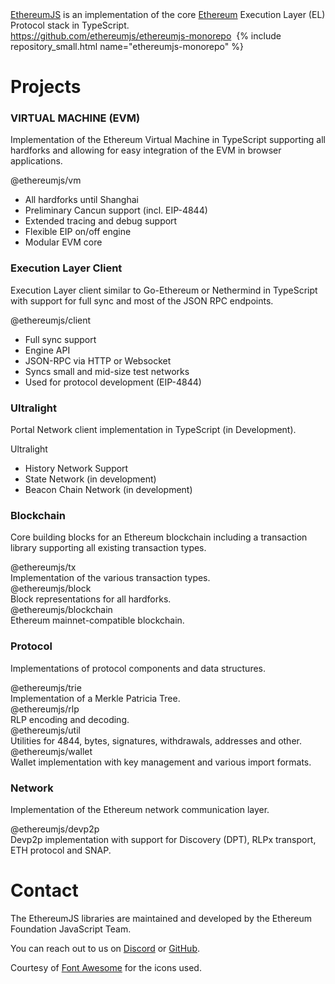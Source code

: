 
<div class="intro-text">
  <a href="https://github.com/ethereumjs/">EthereumJS</a> is an implementation of the core <a href="https://ethereum.org">Ethereum</a> Execution Layer (EL) Protocol stack in TypeScript.
</div>

<div class="intro-text">
  <a href="https://github.com/ethereumjs/ethereumjs-monorepo">https://github.com/ethereumjs/ethereumjs-monorepo</a> 
  &nbsp;{% include repository_small.html name="ethereumjs-monorepo" %}
</div> 

<h1>Projects</h1>

<div class="repo-group">
  <h3><i class="fa fa-cogs"></i> VIRTUAL MACHINE (EVM)</h3>
  <p>Implementation of the Ethereum Virtual Machine in TypeScript supporting
  all hardforks and allowing for easy integration of the EVM in browser applications.</p>
</div>

<div class="repo-group">
  <div class="repo-box">
    <div class="repo-header">
      <div class="repo-header-right">
        <a href="https://github.com/ethereumjs/ethereumjs-monorepo/tree/master/packages/vm" alt="GitHub URL">
          <i class="fa fa-github"></i>
        </a>
      </div>
      @ethereumjs/vm
    </div>
    <div class="repo-description">
      <ul>
        <li>All hardforks until Shanghai</li>
        <li>Preliminary Cancun support (incl. EIP-4844)</li>
        <li>Extended tracing and debug support</li>
        <li>Flexible EIP on/off engine</li>
        <li>Modular EVM core</li>
      </ul>
    </div>
</div>
</div>

<div class="separator"></div>

<div class="repo-group">
  <h3><i class="fa fa-cogs"></i> Execution Layer Client</h3>
  <p>Execution Layer client similar to Go-Ethereum or Nethermind in TypeScript with support for
  full sync and most of the JSON RPC endpoints.</p>
</div>

<div class="repo-group">
  <div class="repo-box">
    <div class="repo-header">
      <div class="repo-header-right">
        <a href="https://github.com/ethereumjs/ethereumjs-monorepo/tree/master/packages/client" alt="GitHub URL">
          <i class="fa fa-github"></i>
        </a>
      </div>
      @ethereumjs/client
    </div>
    <div class="repo-description">
      <ul>
        <li>Full sync support</li>
        <li>Engine API</li>
        <li>JSON-RPC via HTTP or Websocket</li>
        <li>Syncs small and mid-size test networks</li>
        <li>Used for protocol development (EIP-4844)</li>
      </ul>
    </div>
</div>
</div>

<div class="separator"></div>

<div class="repo-group">
  <h3><i class="fa fa-cogs"></i> Ultralight</h3>
  <p>Portal Network client implementation in TypeScript (in Development).</p>
</div>

<div class="repo-group">
  <div class="repo-box">
    <div class="repo-header">
      <div class="repo-header-right">
        <a href="https://github.com/ethereumjs/ultralight" alt="GitHub URL">
          <i class="fa fa-github"></i>
        </a>
      </div>
      Ultralight
    </div>
    <div class="repo-description">
      <ul>
        <li>History Network Support</li>
        <li>State Network (in development)</li>
        <li>Beacon Chain Network (in development)</li>
      </ul>
    </div>
</div>
</div>

<div class="separator"></div>

<div class="repo-group">
  <h3><i class="fa fa-cube"></i> Blockchain</h3>
  <p>Core building blocks for an Ethereum blockchain including a transaction library supporting all existing 
  transaction types.</p>
</div>

<div class="repo-group">
  <div class="repo-box">
    <div class="repo-header">
      <div class="repo-header-right">
        <a href="https://github.com/ethereumjs/ethereumjs-monorepo/tree/master/packages/tx" alt="GitHub URL">
          <i class="fa fa-github"></i>
        </a>
      </div>
      @ethereumjs/tx
    </div>
    <div class="repo-description">
      Implementation of the various transaction types.
    </div>
  </div>

  <div class="repo-box">
    <div class="repo-header">
      <div class="repo-header-right">
        <a href="https://github.com/ethereumjs/ethereumjs-monorepo/tree/master/packages/block" alt="GitHub URL">
          <i class="fa fa-github"></i>
        </a>
      </div>
      @ethereumjs/block
    </div>
    <div class="repo-description">
      Block representations for all hardforks.
    </div>
  </div>

  <div class="repo-box">
    <div class="repo-header">
      <div class="repo-header-right">
        <a href="https://github.com/ethereumjs/ethereumjs-monorepo/tree/master/packages/blockchain" alt="GitHub URL">
          <i class="fa fa-github"></i>
        </a>
      </div>
      @ethereumjs/blockchain
    </div>
    <div class="repo-description">
      Ethereum mainnet-compatible blockchain.
    </div>
  </div>
  
</div>

<div class="separator"></div>

<div class="repo-group">
  <h3><i class="fa fa-cogs"></i> Protocol</h3>
  <p>Implementations of protocol components and data structures.</p>
</div>

<div class="repo-group">
  <div class="repo-box">
    <div class="repo-header">
      <div class="repo-header-right">
        <a href="https://github.com/ethereumjs/ethereumjs-monorepo/tree/master/packages/trie" alt="GitHub URL">
          <i class="fa fa-github"></i>
        </a>
      </div>
      @ethereumjs/trie
    </div>
    <div class="repo-description">
      Implementation of a Merkle Patricia Tree.
    </div>
  </div>

  <div class="repo-box">
    <div class="repo-header">
      <div class="repo-header-right">
        <a href="https://github.com/ethereumjs/ethereumjs-monorepo/tree/master/packages/rlp" alt="GitHub URL">
          <i class="fa fa-github"></i>
        </a>
      </div>
      @ethereumjs/rlp
    </div>
    <div class="repo-description">
      RLP encoding and decoding.
    </div>
  </div>

  <div class="repo-box">
    <div class="repo-header">
      <div class="repo-header-right">
        <a href="https://github.com/ethereumjs/ethereumjs-monorepo/tree/master/packages/util" alt="GitHub URL">
          <i class="fa fa-github"></i>
        </a>
      </div>
      @ethereumjs/util
    </div>
    <div class="repo-description">
      Utilities for 4844, bytes, signatures, withdrawals, addresses and other.
    </div>
  </div>

  <div class="repo-box">
    <div class="repo-header">
      <div class="repo-header-right">
        <a href="https://github.com/ethereumjs/ethereumjs-monorepo/tree/master/packages/wallet" alt="GitHub URL">
          <i class="fa fa-github"></i>
        </a>
      </div>
      @ethereumjs/wallet
    </div>
    <div class="repo-description">
      Wallet implementation with key management and various import formats.
    </div>
  </div>
</div>

<div class="separator"></div>


<div class="repo-group">
  <h3><i class="fa fa-globe"></i> Network</h3>
  <p>Implementation of the Ethereum network communication layer.</p>
</div>

<div class="repo-group">
  <div class="repo-box">
    <div class="repo-header">
      <div class="repo-header-right">
        <a href="https://github.com/ethereumjs/ethereumjs-monorepo/tree/master/packages/devp2p" alt="GitHub URL">
          <i class="fa fa-github"></i>
        </a>
      </div>
      @ethereumjs/devp2p
    </div>
    <div class="repo-description">
      Devp2p implementation with support for Discovery (DPT), RLPx transport, ETH protocol and SNAP.
    </div>
</div>
</div>

<div class="separator"></div>


<h1>Contact</h1>

The EthereumJS libraries are maintained and developed by the Ethereum Foundation JavaScript Team.

<div class="intro-text">
  You can reach out to us on 
    <a href="https://discord.gg/TNwARpR">Discord</a> or 
    <a href="https://github.com/ethereumjs">GitHub</a>.
</div>

<p class="attribution">
Courtesy of <a href="http://fontawesome.io/">Font Awesome</a> for the icons used.
</p>
